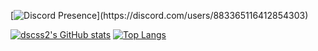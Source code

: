 [![Discord Presence](https://lanyard.cnrad.dev/api/883365116412854303?theme=dark&bg=809ecf&animated=false&hideDiscrim=true&borderRadius=30px&idleMessage=Probably%20doing%20something%20else...)](https://discord.com/users/883365116412854303)

[![dscss2's GitHub stats](https://github-readme-stats.vercel.app/api?username=dscss2)](https://github.com/dscss2/dscss2) [![Top Langs](https://github-readme-stats.vercel.app/api/top-langs/?username=anuraghazra&layout=donut-vertical)](https://github.com/anuraghazra/github-readme-stats)
